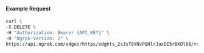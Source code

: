 <!-- Code generated for API Clients. DO NOT EDIT. -->

#### Example Request

```bash
curl \
-X DELETE \
-H "Authorization: Bearer {API_KEY}" \
-H "Ngrok-Version: 2" \
https://api.ngrok.com/edges/https/edghts_2sJsT8YNxPQHlrJaxDI5rBKDl88/routes/edghtsrt_2sJsTA2flELk6kUIGZc9qicnpBF/response_headers
```
